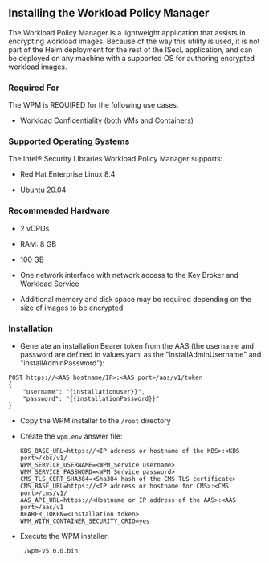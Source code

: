 ## Installing the Workload Policy Manager

The Workload Policy Manager is a lightweight application that assists in encrypting workload images.  Because of the way this utility is used, it is not part of the Helm deployment for the rest of the ISecL application, and can be deployed on any machine with a supported OS for authoring encrypted workload images.  

### Required For

The WPM is REQUIRED for the following use cases.

-   Workload Confidentiality (both VMs and Containers)

### Supported Operating Systems

The Intel® Security Libraries Workload Policy Manager supports:

* Red Hat Enterprise Linux 8.4

* Ubuntu 20.04

### Recommended Hardware

-   2 vCPUs

-   RAM: 8 GB

-   100 GB

-   One network interface with network access to the Key Broker and
    Workload Service

-   Additional memory and disk space may be required depending on the
    size of images to be encrypted

### Installation

* Generate an installation Bearer token from the AAS (the username and password are defined in values.yaml as the "installAdminUsername" and "installAdminPassword"):

```curl
POST https://<AAS hostname/IP>:<AAS port>/aas/v1/token
{
    "username": "{installationuser}}",
    "password": "{{installationPassword}}"
}
```

* Copy the WPM installer to the `/root` directory

* Create the `wpm.env` answer file:

   ```shell
   KBS_BASE_URL=https://<IP address or hostname of the KBS>:<KBS port>/kbs/v1/
   WPM_SERVICE_USERNAME=<WPM_Service username>
   WPM_SERVICE_PASSWORD=<WPM Service password>
   CMS_TLS_CERT_SHA384=<Sha384 hash of the CMS TLS certificate>
   CMS_BASE_URL=https://<IP address or hostname for CMS>:<CMS port>/cms/v1/
   AAS_API_URL=https://<Hostname or IP address of the AAS>:<AAS port>/aas/v1
   BEARER_TOKEN=<Installation token>
   WPM_WITH_CONTAINER_SECURITY_CRIO=yes
   ```

* Execute the WPM installer:

    ```shell
    ./wpm-v5.0.0.bin
    ```
